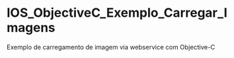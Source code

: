 # IOS_ObjectiveC_Exemplo_Carregar_Imagens
Exemplo de carregamento de imagem via webservice com Objective-C

